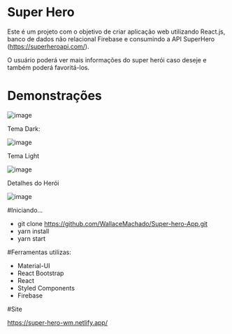 # Super Hero

Este é um projeto com o objetivo de criar aplicação web utilizando React.js, banco de dados não relacional Firebase e consumindo a  API SuperHero (https://superheroapi.com/). 

O usuário poderá ver mais informações do super herói caso deseje e também poderá favoritá-los.

# Demonstrações 

![image](https://user-images.githubusercontent.com/64056460/117180225-59594400-adaa-11eb-889c-0c634a961456.png)

Tema Dark:

![image](https://user-images.githubusercontent.com/64056460/117180466-94f40e00-adaa-11eb-9494-6042669086ab.png)

Tema Light


![image](https://user-images.githubusercontent.com/64056460/117180587-b48b3680-adaa-11eb-8afd-f6598bc465d0.png)

Detalhes do Herói

![image](https://user-images.githubusercontent.com/64056460/117180747-e43a3e80-adaa-11eb-8b56-50f3fa8f9c94.png)


#Iniciando...
* git clone https://github.com/WallaceMachado/Super-hero-App.git
* yarn install
* yarn start


#Ferramentas utilizas:

* Material-UI
* React Bootstrap
* React
* Styled Components
* Firebase

#Site

https://super-hero-wm.netlify.app/





